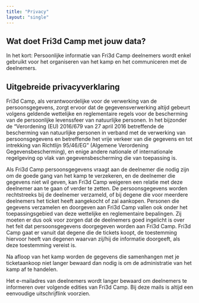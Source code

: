 ```yaml
---
title: "Privacy"
layout: "single"
---
```

<div class="block--centered">
<h2>Wat doet Fri3d Camp met jouw data?</h2>
<p>In het kort: Persoonlijke informatie van Fri3d Camp deelnemers wordt enkel gebruikt voor het organiseren van het kamp en het communiceren met de deelnemers.</p>
<h2>Uitgebreide privacyverklaring</h2>
<p>Fri3d Camp, als verantwoordelijke voor de verwerking van de persoonsgegevens, zorgt ervoor dat de gegevensverwerking altijd gebeurt volgens geldende wettelijke en reglementaire regels voor de bescherming van de persoonlijke levenssfeer van natuurlijke personen. In het bijzonder de “Verordening (EU) 2016/679 van 27 april 2016 betreffende de bescherming van natuurlijke personen in verband met de verwerking van persoonsgegevens en betreffende het vrije verkeer van die gegevens en tot intrekking van Richtlijn 95/46/EG” (Algemene Verordening Gegevensbescherming), en enige andere nationale of internationale regelgeving op vlak van gegevensbescherming die van toepassing is.</p>
<p>Als Fri3d Camp persoonsgegevens vraagt aan de deelnemer die nodig zijn om de goede gang van het kamp te verzekeren, en de deelnemer die gegevens niet wil geven, kan Fri3d Camp weigeren een relatie met deze deelnemer aan te gaan of verder te zetten. De persoonsgegevens worden rechtstreeks bij de deelnemer verzameld, of bij degene die voor meerdere deelnemers het ticket heeft aangekocht of zal aankopen. Personen die gegevens verzamelen en doorgeven aan Fri3d Camp vallen ook onder het toepassingsgebied van deze wettelijke en reglementaire bepalingen. Zij moeten er dus ook voor zorgen dat de deelnemers goed ingelicht is over het feit dat persoonsgegevens doorgegeven worden aan Fri3d Camp. Fri3d Camp gaat er vanuit dat degene die de tickets koopt, de toestemming hiervoor heeft van degenen waarvan zij/hij de informatie doorgeeft, als deze toestemming vereist is.</p>
<p>Na afloop van het kamp worden de gegevens die samenhangen met je ticketaankoop niet langer bewaard dan nodig is om de administratie van het kamp af te handelen.</p>
<p>Het e-mailadres van deelnemers wordt langer bewaard om deelnemers te informeren over volgende edities van Fri3d Camp. Bij deze mails is altijd een eenvoudige uitschrijflink voorzien.</p>
</div>
